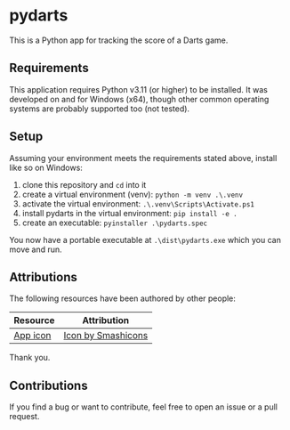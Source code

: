 # pydarts

This is a Python app for tracking the score of a Darts game.

## Requirements

This application requires Python v3.11 (or higher) to be installed. It was developed on and for
Windows (x64), though other common operating systems are probably supported too (not tested).

## Setup

Assuming your environment meets the requirements stated above, install like so on Windows:

1. clone this repository and `cd` into it
2. create a virtual environment (venv): `python -m venv .\.venv`
3. activate the virtual environment: `.\.venv\Scripts\Activate.ps1`
4. install pydarts in the virtual environment: `pip install -e .`
5. create an executable: `pyinstaller .\pydarts.spec`

You now have a portable executable at `.\dist\pydarts.exe` which you can move and run.

## Attributions

The following resources have been authored by other people:

| Resource                            | Attribution                                          |
| ----------------------------------- | ---------------------------------------------------- |
| [App icon](pydarts/icons/darts.ico) | [Icon by Smashicons](https://www.freepik.com/search) |

Thank you.

## Contributions

If you find a bug or want to contribute, feel free to open an issue or a pull request.
